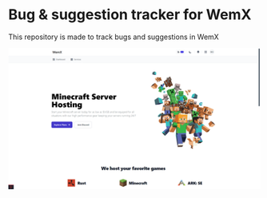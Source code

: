 # Bug & suggestion tracker for WemX
This repository is made to track bugs and suggestions in WemX

[![WemX](/images/wemx.png)](https://wemx.net)